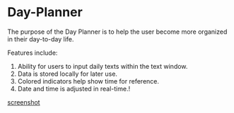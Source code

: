 # Day-Planner

The purpose of the Day Planner is to help the user become more organized in their day-to-day life.

Features include:

1. Ability for users to input daily texts within the text window.
2. Data is stored locally for later use.
3. Colored indicators help show time for reference.
4. Date and time is adjusted in real-time.!

[screenshot](https://user-images.githubusercontent.com/90293619/153532848-6f0ff456-335c-43ea-ad8a-8f05c23e3f9a.png)
